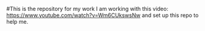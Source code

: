 #This is the repository for my work
I am working with this video: https://www.youtube.com/watch?v=Wm6CUkswsNw and set up this repo to help me.